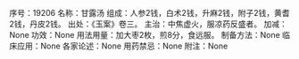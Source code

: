 序号：19206
名称：甘露汤
组成：人参2钱，白术2钱，升麻2钱，附子2钱，黄耆2钱，丹皮2钱。
出处：《玉案》卷三。
主治：中焦虚火，服凉药反盛者。
加减：None
功效：None
用法用量：加大枣2枚，煎8分，食远服。
制备方法：None
临床应用：None
各家论述：None
用药禁忌：None
附注：None
